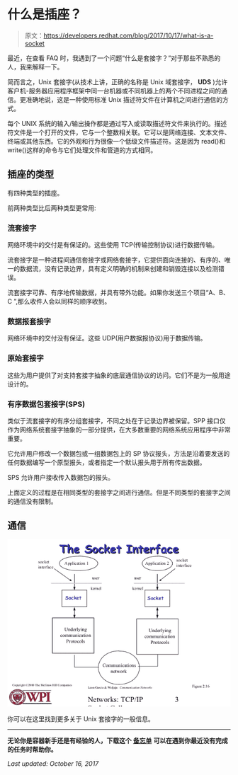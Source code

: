 # 什么是插座？

> 原文：<https://developers.redhat.com/blog/2017/10/17/what-is-a-socket>

最近，在查看 FAQ 时，我遇到了一个问题“什么是套接字？”对于那些不熟悉的人，我来解释一下。

简而言之，Unix 套接字(从技术上讲，正确的名称是 Unix 域套接字， **UDS** )允许客户机-服务器应用程序框架中同一台机器或不同机器上的两个不同进程之间的通信。更准确地说，这是一种使用标准 Unix 描述符文件在计算机之间进行通信的方式。

每个 UNIX 系统的输入/输出操作都是通过写入或读取描述符文件来执行的。描述符文件是一个打开的文件，它与一个整数相关联。它可以是网络连接、文本文件、终端或其他东西。它的外观和行为很像一个低级文件描述符。这是因为 read()和 write()这样的命令与它们处理文件和管道的方式相同。

## 插座的类型

有四种类型的插座。

前两种类型比后两种类型更常用:

### 流套接字

网络环境中的交付是有保证的。这些使用 TCP(传输控制协议)进行数据传输。

流套接字是一种进程间通信套接字或网络套接字，它提供面向连接的、有序的、唯一的数据流，没有记录边界，具有定义明确的机制来创建和销毁连接以及检测错误。

流套接字可靠、有序地传输数据，并具有带外功能。如果你发送三个项目“A、B、C ”,那么收件人会以同样的顺序收到。

### 数据报套接字

网络环境中的交付没有保证。这些 UDP(用户数据报协议)用于数据传输。

### 原始套接字

这些为用户提供了对支持套接字抽象的底层通信协议的访问。它们不是为一般用途设计的。

### 有序数据包套接字(SPS)

类似于流套接字的有序分组套接字，不同之处在于记录边界被保留。SPP 接口仅作为网络系统套接字抽象的一部分提供，在大多数重要的网络系统应用程序中非常重要。

它允许用户修改一个数据包或一组数据包上的 SP 协议报头，方法是沿着要发送的任何数据编写一个原型报头，或者指定一个默认报头用于所有传出数据。

SPS 允许用户接收传入数据包的报头。

上面定义的过程是在相同类型的套接字之间进行通信。但是不同类型的套接字之间的通信没有限制。

## **通信**

![](img/b337cda6b0880b24c485cecb24774d50.png)

你可以在这里找到更多关于 Unix 套接字的一般信息。

* * *

**无论你是容器新手还是有经验的人，下载这个** [**备忘单**](https://developers.redhat.com/promotions/docker-cheatsheet/) **可以在遇到你最近没有完成的任务时帮助你。**

*Last updated: October 16, 2017*